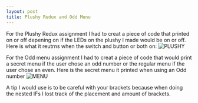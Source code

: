 ```yaml
---
layout: post
title: Plushy Redux and Odd Menu
---
```


For the Plushy Redux assignment I had to creat a piece of code that printed on or off depening on if the LEDs on the plushy I made would be on or off. 
Here is what it reutrns when the switch and button or both on: 
![PLUSHY](/ref1williams.github.io/img/plushycoderesults.png)

For the Odd menu assignment I had to creat a piece of code that would print a secret menu if the user chose an odd number or the regular menu if the user chose an even.
Here is the secret menu it printed when using an Odd number
![MENU](/ref1williams.github.io/img/secretmenu.png)

A tip I would use is to be careful with your brackets because when doing the nested IFs I lost track of the placement and amount of brackets.
